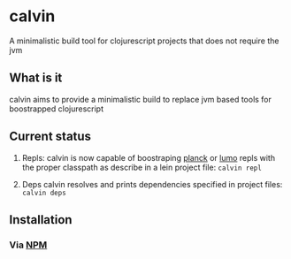 # calvin
A minimalistic build tool for clojurescript projects that does not require the jvm

## What is it
calvin aims to provide a minimalistic build to replace jvm based tools for boostrapped clojurescript

## Current status
1. Repls: calvin is now capable of boostraping [planck](https://github.com/mfikes/planck) or [lumo](https://github.com/anmonteiro/lumo) repls
with the proper classpath as describe in a lein project file: ```calvin repl```


2. Deps calvin resolves and prints dependencies specified in project files: ``` calvin deps```


## Installation

### Via [NPM](https://www.npmjs.com/package/calvin-cljs)

